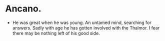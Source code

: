 # Ancano.
- He was great when he was young. An untamed mind, searching for answers. Sadly with age he has gotten involved with the Thalmor. I fear there may be nothing left of his good side.
